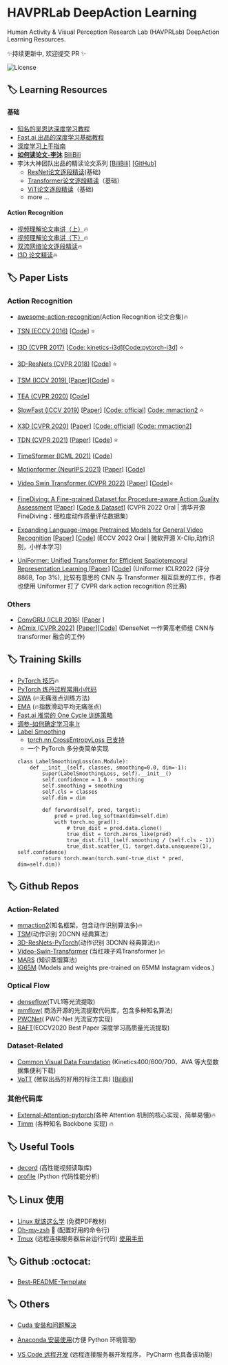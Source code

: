 # HAVPRLab DeepAction Learning 
Human Activity & Visual Perception Research Lab (HAVPRLab) DeepAction Learning Resources.

✨持续更新中, 欢迎提交 PR ✨

![License](https://img.shields.io/badge/license-MIT-yellow)

## 🏷️ Learning Resources


#### 基础
* [知名的吴恩达深度学习教程](https://mooc.study.163.com/university/deeplearning_ai#/c)
* [Fast.ai 出品的深度学习基础教程](https://www.fast.ai/)
* [深度学习上手指南](https://github.com/nndl/nndl.github.io/blob/master/md/DeepGuide.md)
* **[如何读论文-李沐](https://www.bilibili.com/video/BV1H44y1t75x)** [BiliBili](https://www.bilibili.com/video/BV1H44y1t75x)
* 李沐大神团队出品的精读论文系列 [[BiliBili]](https://space.bilibili.com/1567748478/channel/collectiondetail?sid=32744) [[GitHub]](https://github.com/mli/paper-reading) 
    * [ResNet论文逐段精读](https://www.bilibili.com/video/BV1P3411y7nn)(基础)
    * [Transformer论文逐段精读](https://www.bilibili.com/video/BV1pu411o7BE)（基础）
    * [ViT论文逐段精读](https://www.bilibili.com/video/BV15P4y137jb)（基础)
    * more ...

#### Action Recognition
* [视频理解论文串讲（上）](https://www.bilibili.com/video/BV1fL4y157yA)🔥
* [视频理解论文串讲（下）](https://www.bilibili.com/video/BV11Y411P7ep)🔥
* [双流网络论文逐段精读](https://www.bilibili.com/video/BV1mq4y1x7RU)🔥
* [I3D 论文精读](https://www.bilibili.com/video/BV1tY4y1p7hq)🔥



## 🏷️ Paper Lists
### Action Recognition
* [awesome-action-recognition](https://github.com/jinwchoi/awesome-action-recognition)(Action Recognition 论文合集)🔥

* [TSN (ECCV 2016)](https://arxiv.org/abs/1608.00859) [[Code](https://github.com/yjxiong/temporal-segment-networks)] ⭐
* [I3D (CVPR 2017)](https://arxiv.org/abs/1705.07750) [[Code: kinetics-i3d](https://github.com/deepmind/kinetics-i3d)][[Code:pytorch-i3d](https://github.com/piergiaj/pytorch-i3d)] ⭐
* [3D-ResNets (CVPR 2018)](https://openaccess.thecvf.com/content_cvpr_2018/html/Hara_Can_Spatiotemporal_3D_CVPR_2018_paper.html) [[Code](https://github.com/kenshohara/3D-ResNets-PyTorch)] ⭐
* [TSM (ICCV 2019) ](http://arxiv.org/abs/1811.08383) [[Paper](https://openaccess.thecvf.com/content_ICCV_2019/papers/Lin_TSM_Temporal_Shift_Module_for_Efficient_Video_Understanding_ICCV_2019_paper.pdf)][[Code](https://github.com/mit-han-lab/temporal-shift-module)] ⭐
* [TEA (CVPR 2020)](https://arxiv.org/abs/2004.01398) [[Code](https://github.com/Phoenix1327/tea-action-recognition)]
* [SlowFast (ICCV 2019)](https://arxiv.org/abs/1812.03982) [[Paper](https://openaccess.thecvf.com/content_ICCV_2019/papers/Feichtenhofer_SlowFast_Networks_for_Video_Recognition_ICCV_2019_paper.pdf)] [[Code: official](https://github.com/facebookresearch/SlowFast)] [Code: mmaction2](https://github.com/open-mmlab/mmaction2/blob/master/configs/recognition/slowfast/README.md) ⭐
* [X3D (CVPR 2020)](https://arxiv.org/abs/2004.04730) [[Paper](https://openaccess.thecvf.com/content_CVPR_2020/html/Feichtenhofer_X3D_Expanding_Architectures_for_Efficient_Video_Recognition_CVPR_2020_paper.html)] [[Code: official](https://github.com/facebookresearch/SlowFast)] [[Code: mmaction2](https://github.com/open-mmlab/mmaction2/blob/master/configs/recognition/x3d/README.md)]
* [TDN (CVPR 2021)](https://arxiv.org/abs/2012.10071) [[Paper](https://arxiv.org/abs/2012.10071)] [[Code](https://github.com/MCG-NJU/TDN)] ⭐
* [TimeSformer (ICML 2021)](https://arxiv.org/pdf/2102.05095.pdf) [[Code](https://github.com/facebookresearch/TimeSformer)] 
* [Motionformer (NeurIPS 2021)](https://facebookresearch.github.io/Motionformer/) [[Paper](https://arxiv.org/abs/2106.05392)] [[Code](https://github.com/facebookresearch/Motionformer)]
* [Video Swin Transformer (CVPR 2022)](https://arxiv.org/abs/2106.13230) [[Paper](https://openaccess.thecvf.com/content/CVPR2022/papers/Liu_Video_Swin_Transformer_CVPR_2022_paper.Paper)] [[Code](https://github.com/SwinTransformer/Video-Swin-Transformer)]⭐

* [FineDiving: A Fine-grained Dataset for Procedure-aware Action Quality Assessment](https://finediving.ivg-research.xyz/) [[Paper](https://arxiv.org/pdf/2204.03646.pdf)] [[Code & Dataset](https://github.com/xujinglin/FineDiving)] (CVPR 2022 Oral | 清华开源FineDiving：细粒度动作质量评估数据集)
* [Expanding Language-Image Pretrained Models for General Video Recognition](https://github.com/microsoft/VideoX/tree/master/X-CLIP) [[Paper](https://arxiv.org/abs/2208.02816)] [[Code](https://github.com/microsoft/videox)] (ECCV 2022 Oral | 微软开源 X-Clip,动作识别，小样本学习)
* [UniFormer: Unified Transformer for Efficient Spatiotemporal Representation Learning
](https://github.com/microsoft/VideoX/tree/master/X-CLIP) [[Paper](https://arxiv.org/abs/2201.04676)] [[Code](https://github.com/Sense-X/UniFormer)] (Uniformer ICLR2022 (评分 8868, Top 3%), 比较有意思的 CNN 与 Transformer 相互启发的工作，作者也使用 Uniformer 打了 CVPR dark action recognition 的比赛)

### Others
* [ConvGRU (ICLR 2016)](https://arxiv.org/abs/1511.06432) [[Paper]((https://arxiv.org/abs/1511.06432))
]
* [ACmix (CVPR 2022)](https://arxiv.org/abs/2111.14556) [[Paper](https://arxiv.org/pdf/2111.14556v1.pdf)][[Code](https://github.com/LeapLabTHU/ACmix)] (DenseNet 一作黄高老师组 CNN与transformer 融合的工作)

## 🏷️ Training Skills
* [PyTorch 技巧](https://github.com/lartpang/PyTorchTricks)🔥
* [PyTorch 炼丹过程常用小代码](pytorch_snippets.md)
* [SWA](https://pytorch.org/blog/stochastic-weight-averaging-in-pytorch/) (🔥无痛涨点训练方法)
* [EMA](https://github.com/lucidrains/ema-pytorch) (🔥指数滑动平均无痛涨点)
* [Fast.ai 推崇的 One Cycle 训练策略](https://fastai1.fast.ai/callbacks.one_cycle.html)
* [调参-如何确定学习率 lr](https://www.yuque.com/explorer/blog/sv37zs)
* [Label Smoothing](https://github.com/pytorch/pytorch/issues/7455)
    * [torch.nn.CrossEntropyLoss 已支持](https://pytorch.org/docs/stable/generated/torch.nn.CrossEntropyLoss.html)
    * 一个 PyTorch 多分类简单实现
    ```
    class LabelSmoothingLoss(nn.Module):
        def __init__(self, classes, smoothing=0.0, dim=-1):
            super(LabelSmoothingLoss, self).__init__()
            self.confidence = 1.0 - smoothing
            self.smoothing = smoothing
            self.cls = classes
            self.dim = dim
            
            def forward(self, pred, target):
                pred = pred.log_softmax(dim=self.dim)
                with torch.no_grad():
                    # true_dist = pred.data.clone()
                    true_dist = torch.zeros_like(pred)
                    true_dist.fill_(self.smoothing / (self.cls - 1))
                    true_dist.scatter_(1, target.data.unsqueeze(1), self.confidence)
            return torch.mean(torch.sum(-true_dist * pred, dim=self.dim))
    ```


##  🏷️ Github Repos
### Action-Related
* [mmaction2](https://github.com/open-mmlab/mmaction2)(知名框架，包含动作识别算法多)🔥
* [TSM](https://github.com/mit-han-lab/temporal-shift-module)(动作识别 2DCNN 经典算法)
* [3D-ResNets-PyTorch](https://github.com/kenshohara/3D-ResNets-PyTorch)(动作识别 3DCNN 经典算法)🔥
* [Video-Swin-Transformer](https://github.com/SwinTransformer/Video-Swin-Transformer) (当红辣子鸡Transformer )🔥
* [MARS](https://github.com/craston/MARS) (知识蒸馏算法)
* [IG65M](https://github.com/moabitcoin/ig65m-pytorch) (Models and weights pre-trained on 65MM Instagram videos.)

### Optical Flow
* [denseflow](https://github.com/open-mmlab/denseflow)(TVL1等光流提取)
* [mmflow](https://github.com/open-mmlab/mmflow)( 商汤开源的光流提取代码库，包含多种知名算法)
* [PWCNet](https://github.com/NVlabs/PWC-Net)( PWC-Net 光流官方实现)
* [RAFT](https://github.com/princeton-vl/RAFT)(ECCV2020 Best Paper 深度学习高质量光流提取)

### Dataset-Related
* [Common Visual Data Foundation](https://github.com/cvdfoundation) (Kinetics400/600/700、AVA 等大型数据集便利下载)
* [VoTT](https://github.com/microsoft/VoTT) (微软出品的好用的标注工具) [[BiliBili](https://www.bilibili.com/video/BV1854y127gT)]
### 其他代码库
* [External-Attention-pytorch](https://github.com/xmu-xiaoma666/External-Attention-pytorch)(各种 Attention 机制的核心实现，简单易懂)🔥
* [Timm](https://github.com/rwightman/pytorch-image-models) (各种知名 Backbone 实现) 🔥


## 🏷️  Useful Tools

* [decord](https://github.com/dmlc/decord) (高性能视频读取库)
* [profile](https://github.com/shibing624/python-tutorial/blob/master/06_tool/profiler%E5%B7%A5%E5%85%B7.md) (Python 代码性能分析)

## 🏷️ Linux 使用
* [Linux 就该这么学](https://www.linuxprobe.com/) (免费PDF教材)
* [Oh-my-zsh](https://zhuanlan.zhihu.com/p/35283688) 🚀 (配置好用的命令行)
* [Tmux](https://zhuanlan.zhihu.com/p/98384704) (远程连接服务器后台运行代码) [使用手册](http://louiszhai.github.io/2017/09/30/tmux/)

## 🏷️ Github :octocat:
* [Best-README-Template](https://github.com/yzfly/Best-README-Template)

## 🏷️ Others
* [Cuda 安装和问题解决](./nvidia_gpu.md)

* [Anaconda 安装使用](https://blog.csdn.net/a745233700/article/details/109376667)(方便 Python 环境管理)

* [VS Code 远程开发](https://zhuanlan.zhihu.com/p/141344165) (远程连接服务器开发程序， PyCharm 也具备该功能)